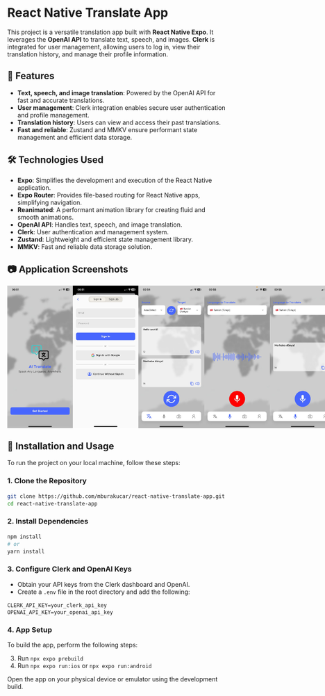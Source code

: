 # React Native Translate App

This project is a versatile translation app built with **React Native Expo**. It leverages the **OpenAI API** to translate text, speech, and images. **Clerk** is integrated for user management, allowing users to log in, view their translation history, and manage their profile information.

## 🚀 Features

- **Text, speech, and image translation**: Powered by the OpenAI API for fast and accurate translations.
- **User management**: Clerk integration enables secure user authentication and profile management.
- **Translation history**: Users can view and access their past translations.
- **Fast and reliable**: Zustand and MMKV ensure performant state management and efficient data storage.

## 🛠️ Technologies Used

- **Expo**: Simplifies the development and execution of the React Native application.
- **Expo Router**: Provides file-based routing for React Native apps, simplifying navigation.
- **Reanimated**: A performant animation library for creating fluid and smooth animations.
- **OpenAI API**: Handles text, speech, and image translation.
- **Clerk**: User authentication and management system.
- **Zustand**: Lightweight and efficient state management library.
- **MMKV**: Fast and reliable data storage solution.

## 📷 Application Screenshots

<div style="display: flex; flex-direction: 'row';">
<img src="./screenshots/1.jpeg" width=30%>
<img src="./screenshots/2.jpeg" width=30%>
<img src="./screenshots/3.jpeg" width=30%>
<img src="./screenshots/4.jpeg" width=30%>
<img src="./screenshots/5.jpeg" width=30%>
<img src="./screenshots/6.jpeg" width=30%>
<img src="./screenshots/7.jpeg" width=30%>
<img src="./screenshots/8.jpeg" width=30%>
<img src="./screenshots/9.jpeg" width=30%>
<img src="./screenshots/10.jpeg" width=30%>
<img src="./screenshots/11.jpeg" width=30%>
<img src="./screenshots/12.jpeg" width=30%>
</div>

## 🔧 Installation and Usage

To run the project on your local machine, follow these steps:

### 1. Clone the Repository

```bash
git clone https://github.com/mburakucar/react-native-translate-app.git
cd react-native-translate-app
```

### 2. Install Dependencies

```bash
npm install
# or
yarn install
```

### 3. Configure Clerk and OpenAI Keys

- Obtain your API keys from the Clerk dashboard and OpenAI.
- Create a `.env` file in the root directory and add the following:

```env
CLERK_API_KEY=your_clerk_api_key
OPENAI_API_KEY=your_openai_api_key
```

### 4. App Setup

To build the app, perform the following steps:

3. Run `npx expo prebuild`
4. Run `npx expo run:ios` or `npx expo run:android`

Open the app on your physical device or emulator using the development build.
